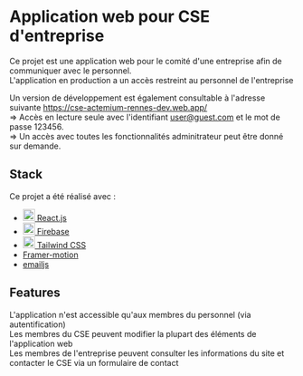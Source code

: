 # Application web pour CSE d'entreprise

Ce projet est une application web pour le comité d'une entreprise afin de communiquer avec le personnel.  
L'application en production a un accès restreint au personnel de l'entreprise

Un version de développement est également consultable à l'adresse suivante https://cse-actemium-rennes-dev.web.app/  
=> Accès en lecture seule avec l'identifiant user@guest.com et le mot de passe 123456.  
=> Un accès avec toutes les fonctionnalités adminitrateur peut être donné sur demande.

## Stack

Ce projet a été réalisé avec :
-  <a  href="https://reactjs.org/"  title="React"><img  src="https://github.com/get-icon/geticon/raw/master/icons/react.svg"  alt="React"  width="21px"  height="21px"> React.js</a>
-  <a  href="https://firebase.google.com/"  title="Firebase"><img  src="https://github.com/get-icon/geticon/raw/master/icons/firebase.svg"  alt="Firebase"  width="21px"  height="21px"> Firebase</a>
-  <a  href="https://tailwindcss.com/"  title="Tailwind CSS"><img  src="https://github.com/get-icon/geticon/raw/master/icons/tailwindcss-icon.svg"  alt="Tailwind CSS"  width="21px"  height="21px"> Tailwind CSS</a>
- <a  href="https://www.framer.com/motion/"  title="Framer-motion">Framer-motion</a>
- <a  href="https://www.emailjs.com/"  title="emailjs">emailjs</a>

## Features

L'application n'est accessible qu'aux membres du personnel (via autentification)  
Les membres du CSE peuvent modifier la plupart des éléments de l'application web  
Les membres de l'entreprise peuvent consulter les informations du site et contacter le CSE via un formulaire de contact

